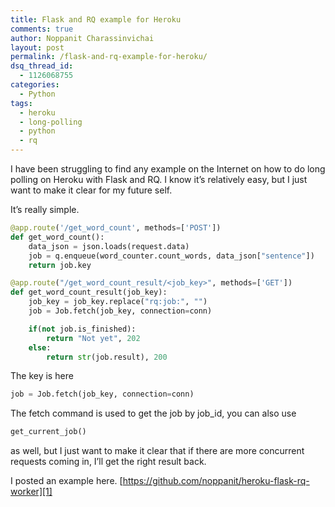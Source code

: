 ```yaml
---
title: Flask and RQ example for Heroku
comments: true
author: Noppanit Charassinvichai
layout: post
permalink: /flask-and-rq-example-for-heroku/
dsq_thread_id:
  - 1126068755
categories:
  - Python
tags:
  - heroku
  - long-polling
  - python
  - rq
---
```

I have been struggling to find any example on the Internet on how to do long polling on Heroku with Flask and RQ. I know it&#8217;s relatively easy, but I just want to make it clear for my future self. 

It&#8217;s really simple.

``` python
@app.route('/get_word_count', methods=['POST'])
def get_word_count():
    data_json = json.loads(request.data)
    job = q.enqueue(word_counter.count_words, data_json["sentence"])
    return job.key

@app.route("/get_word_count_result/<job_key>", methods=['GET'])
def get_word_count_result(job_key):
    job_key = job_key.replace("rq:job:", "")
    job = Job.fetch(job_key, connection=conn)

    if(not job.is_finished):
        return "Not yet", 202
    else:
        return str(job.result), 200
```

The key is here

``` python
job = Job.fetch(job_key, connection=conn)
```

The fetch command is used to get the job by job_id, you can also use

``` python
get_current_job()
```

as well, but I just want to make it clear that if there are more concurrent requests coming in, I&#8217;ll get the right result back. 

I posted an example here. [https://github.com/noppanit/heroku-flask-rq-worker][1]

 [1]: https://github.com/noppanit/heroku-flask-rq-worker "Python with RQ on Heroku"
